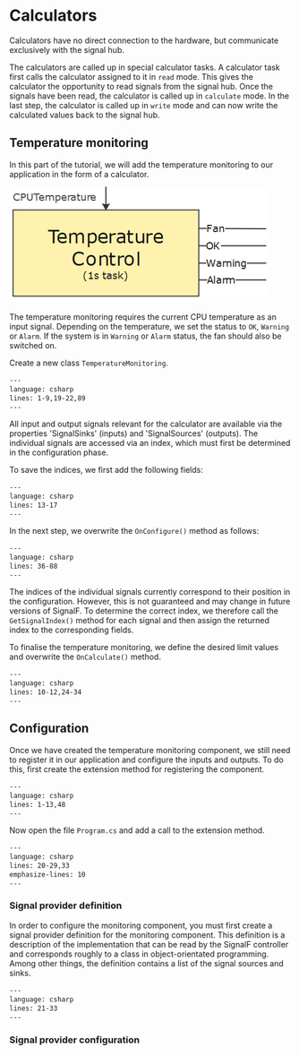 # Calculators

Calculators have no direct connection to the hardware, but communicate exclusively with the signal hub.

The calculators are called up in special calculator tasks. A calculator task first calls the calculator assigned to it in  `read` mode. This gives the calculator the opportunity to read signals from the signal hub. Once the signals have been read, the calculator is called up in `calculate` mode. In the last step, the calculator is called up in `write` mode and can now write the calculated values back to the signal hub.

## Temperature monitoring
In this part of the tutorial, we will add the temperature monitoring to our application in the form of a calculator.

![Calculator](assets/images/Calculator.png)

The temperature monitoring requires the current CPU temperature as an input signal. Depending on the temperature, we set the status to `OK`, `Warning` or `Alarm`. If the system is in `Warning` or `Alarm` status, the fan should also be switched on. 

Create a new class `TemperatureMonitoring`.

```{literalinclude} assets/code/TemperatureMonitoring.cs
---
language: csharp
lines: 1-9,19-22,89
---
```

All input and output signals relevant for the calculator are available via the properties 'SignalSinks' (inputs) and 'SignalSources' (outputs).
The individual signals are accessed via an index, which must first be determined in the configuration phase.

To save the indices, we first add the following fields:

```{literalinclude} assets/code/TemperatureMonitoring.cs
---
language: csharp
lines: 13-17
---
```
In the next step, we overwrite the `OnConfigure()` method as follows:

```{literalinclude} assets/code/TemperatureMonitoring.cs
---
language: csharp
lines: 36-88
---
```

The indices of the individual signals currently correspond to their position in the configuration. However, this is not guaranteed and may change in future versions of SignalF. To determine the correct index, we therefore call the `GetSignalIndex()` method for each signal and then assign the returned index to the corresponding fields.

To finalise the temperature monitoring, we define the desired limit values and overwrite the `OnCalculate()` method.

```{literalinclude} assets/code/TemperatureMonitoring.cs
---
language: csharp
lines: 10-12,24-34
---
```

## Configuration
Once we have created the temperature monitoring component, we still need to register it in our application and configure the inputs and outputs. To do this, first create the extension method for registering the component.

```{literalinclude} assets/code/MonitoringExtensions.cs
---
language: csharp
lines: 1-13,48
---
```

Now open the file `Program.cs` and add a call to the extension method.

```{literalinclude} assets/code/Program.cs
---
language: csharp
lines: 20-29,33
emphasize-lines: 10
---
```

### Signal provider definition
In order to configure the monitoring component, you must first create a signal provider definition for the monitoring component. This definition is a description of the implementation that can be read by the SignalF controller and corresponds roughly to a class in object-orientated programming. Among other things, the definition contains a list of the signal sources and sinks.

```{literalinclude} assets/code/MonitoringExtensions.cs
---
language: csharp
lines: 21-33
---
```

### Signal provider configuration